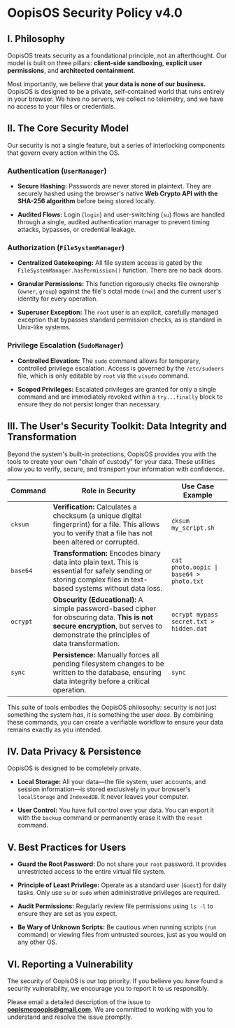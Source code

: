 # OopisOS Security Policy v4.0

## I. Philosophy

OopisOS treats security as a foundational principle, not an afterthought. Our model is built on three pillars: **client-side sandboxing**, **explicit user permissions**, and **architected containment**.

Most importantly, we believe that **your data is none of our business.** OopisOS is designed to be a private, self-contained world that runs entirely in your browser. We have no servers, we collect no telemetry, and we have no access to your files or credentials.

## II. The Core Security Model

Our security is not a single feature, but a series of interlocking components that govern every action within the OS.

### Authentication (`UserManager`)

- **Secure Hashing:** Passwords are never stored in plaintext. They are securely hashed using the browser's native **Web Crypto API with the SHA-256 algorithm** before being stored locally.

- **Audited Flows:** Login (`login`) and user-switching (`su`) flows are handled through a single, audited authentication manager to prevent timing attacks, bypasses, or credential leakage.


### Authorization (`FileSystemManager`)

- **Centralized Gatekeeping:** All file system access is gated by the `FileSystemManager.hasPermission()` function. There are no back doors.

- **Granular Permissions:** This function rigorously checks file ownership (`owner`, `group`) against the file's octal mode (`rwx`) and the current user's identity for every operation.

- **Superuser Exception:** The `root` user is an explicit, carefully managed exception that bypasses standard permission checks, as is standard in Unix-like systems.


### Privilege Escalation (`SudoManager`)

- **Controlled Elevation:** The `sudo` command allows for temporary, controlled privilege escalation. Access is governed by the `/etc/sudoers` file, which is only editable by `root` via the `visudo` command.

- **Scoped Privileges:** Escalated privileges are granted for only a single command and are immediately revoked within a `try...finally` block to ensure they do not persist longer than necessary.


## III. The User's Security Toolkit: Data Integrity and Transformation

Beyond the system's built-in protections, OopisOS provides you with the tools to create your own "chain of custody" for your data. These utilities allow you to verify, secure, and transport your information with confidence.

|Command|Role in Security|Use Case Example|
|---|---|---|
|`cksum`|**Verification:** Calculates a checksum (a unique digital fingerprint) for a file. This allows you to verify that a file has not been altered or corrupted.|`cksum my_script.sh`|
|`base64`|**Transformation:** Encodes binary data into plain text. This is essential for safely sending or storing complex files in text-based systems without data loss.|`cat photo.oopic \| base64 > photo.txt`|
|`ocrypt`|**Obscurity (Educational):** A simple password-based cipher for obscuring data. **This is not secure encryption**, but serves to demonstrate the principles of data transformation.|`ocrypt mypass secret.txt > hidden.dat`|
|`sync`|**Persistence:** Manually forces all pending filesystem changes to be written to the database, ensuring data integrity before a critical operation.|`sync`|

This suite of tools embodies the OopisOS philosophy: security is not just something the system _has_, it is something the user _does_. By combining these commands, you can create a verifiable workflow to ensure your data remains exactly as you intended.

## IV. Data Privacy & Persistence

OopisOS is designed to be completely private.

- **Local Storage:** All your data—the file system, user accounts, and session information—is stored exclusively in your browser's `localStorage` and `IndexedDB`. It never leaves your computer.

- **User Control:** You have full control over your data. You can export it with the `backup` command or permanently erase it with the `reset` command.


## V. Best Practices for Users

- **Guard the Root Password:** Do not share your `root` password. It provides unrestricted access to the entire virtual file system.

- **Principle of Least Privilege:** Operate as a standard user (`Guest`) for daily tasks. Only use `su` or `sudo` when administrative privileges are required.

- **Audit Permissions:** Regularly review file permissions using `ls -l` to ensure they are set as you expect.

- **Be Wary of Unknown Scripts:** Be cautious when running scripts (`run` command) or viewing files from untrusted sources, just as you would on any other OS.


## VI. Reporting a Vulnerability

The security of OopisOS is our top priority. If you believe you have found a security vulnerability, we encourage you to report it to us responsibly.

Please email a detailed description of the issue to **oopismcgoopis@gmail.com**. We are committed to working with you to understand and resolve the issue promptly.